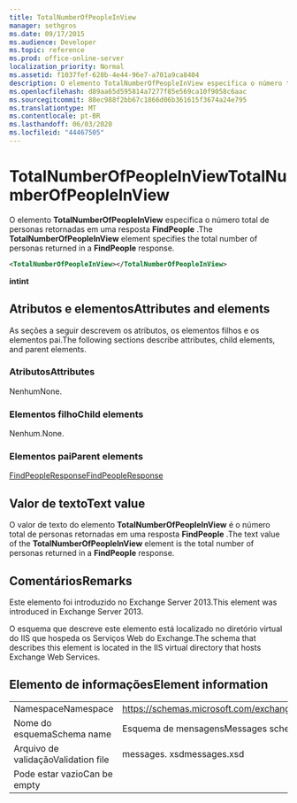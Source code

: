 ```yaml
---
title: TotalNumberOfPeopleInView
manager: sethgros
ms.date: 09/17/2015
ms.audience: Developer
ms.topic: reference
ms.prod: office-online-server
localization_priority: Normal
ms.assetid: f1037fef-628b-4e44-96e7-a701a9ca8404
description: O elemento TotalNumberOfPeopleInView especifica o número total de personas retornadas em uma resposta FindPeople.
ms.openlocfilehash: d89aa65d595814a7277f85e569ca10f9058c6aac
ms.sourcegitcommit: 88ec988f2bb67c1866d06b361615f3674a24e795
ms.translationtype: MT
ms.contentlocale: pt-BR
ms.lasthandoff: 06/03/2020
ms.locfileid: "44467505"
---
```

# <a name="totalnumberofpeopleinview"></a><span data-ttu-id="e32ed-103">TotalNumberOfPeopleInView</span><span class="sxs-lookup"><span data-stu-id="e32ed-103">TotalNumberOfPeopleInView</span></span>

<span data-ttu-id="e32ed-104">O elemento **TotalNumberOfPeopleInView** especifica o número total de personas retornadas em uma resposta **FindPeople** .</span><span class="sxs-lookup"><span data-stu-id="e32ed-104">The **TotalNumberOfPeopleInView** element specifies the total number of personas returned in a **FindPeople** response.</span></span> 
  
```XML
<TotalNumberOfPeopleInView></TotalNumberOfPeopleInView>
```

 <span data-ttu-id="e32ed-105">**int**</span><span class="sxs-lookup"><span data-stu-id="e32ed-105">**int**</span></span>
## <a name="attributes-and-elements"></a><span data-ttu-id="e32ed-106">Atributos e elementos</span><span class="sxs-lookup"><span data-stu-id="e32ed-106">Attributes and elements</span></span>

<span data-ttu-id="e32ed-107">As seções a seguir descrevem os atributos, os elementos filhos e os elementos pai.</span><span class="sxs-lookup"><span data-stu-id="e32ed-107">The following sections describe attributes, child elements, and parent elements.</span></span>
  
### <a name="attributes"></a><span data-ttu-id="e32ed-108">Atributos</span><span class="sxs-lookup"><span data-stu-id="e32ed-108">Attributes</span></span>

<span data-ttu-id="e32ed-109">Nenhum</span><span class="sxs-lookup"><span data-stu-id="e32ed-109">None.</span></span>
  
### <a name="child-elements"></a><span data-ttu-id="e32ed-110">Elementos filho</span><span class="sxs-lookup"><span data-stu-id="e32ed-110">Child elements</span></span>

<span data-ttu-id="e32ed-111">Nenhum.</span><span class="sxs-lookup"><span data-stu-id="e32ed-111">None.</span></span>
  
### <a name="parent-elements"></a><span data-ttu-id="e32ed-112">Elementos pai</span><span class="sxs-lookup"><span data-stu-id="e32ed-112">Parent elements</span></span>

[<span data-ttu-id="e32ed-113">FindPeopleResponse</span><span class="sxs-lookup"><span data-stu-id="e32ed-113">FindPeopleResponse</span></span>](findpeopleresponse.md)
  
## <a name="text-value"></a><span data-ttu-id="e32ed-114">Valor de texto</span><span class="sxs-lookup"><span data-stu-id="e32ed-114">Text value</span></span>

<span data-ttu-id="e32ed-115">O valor de texto do elemento **TotalNumberOfPeopleInView** é o número total de personas retornadas em uma resposta **FindPeople** .</span><span class="sxs-lookup"><span data-stu-id="e32ed-115">The text value of the **TotalNumberOfPeopleInView** element is the total number of personas returned in a **FindPeople** response.</span></span> 
  
## <a name="remarks"></a><span data-ttu-id="e32ed-116">Comentários</span><span class="sxs-lookup"><span data-stu-id="e32ed-116">Remarks</span></span>

<span data-ttu-id="e32ed-117">Este elemento foi introduzido no Exchange Server 2013.</span><span class="sxs-lookup"><span data-stu-id="e32ed-117">This element was introduced in Exchange Server 2013.</span></span>
  
<span data-ttu-id="e32ed-118">O esquema que descreve este elemento está localizado no diretório virtual do IIS que hospeda os Serviços Web do Exchange.</span><span class="sxs-lookup"><span data-stu-id="e32ed-118">The schema that describes this element is located in the IIS virtual directory that hosts Exchange Web Services.</span></span>
  
## <a name="element-information"></a><span data-ttu-id="e32ed-119">Elemento de informações</span><span class="sxs-lookup"><span data-stu-id="e32ed-119">Element information</span></span>

|||
|:-----|:-----|
|<span data-ttu-id="e32ed-120">Namespace</span><span class="sxs-lookup"><span data-stu-id="e32ed-120">Namespace</span></span>  <br/> |https://schemas.microsoft.com/exchange/services/2006/messages  <br/> |
|<span data-ttu-id="e32ed-121">Nome do esquema</span><span class="sxs-lookup"><span data-stu-id="e32ed-121">Schema name</span></span>  <br/> |<span data-ttu-id="e32ed-122">Esquema de mensagens</span><span class="sxs-lookup"><span data-stu-id="e32ed-122">Messages schema</span></span>  <br/> |
|<span data-ttu-id="e32ed-123">Arquivo de validação</span><span class="sxs-lookup"><span data-stu-id="e32ed-123">Validation file</span></span>  <br/> |<span data-ttu-id="e32ed-124">messages. xsd</span><span class="sxs-lookup"><span data-stu-id="e32ed-124">messages.xsd</span></span>  <br/> |
|<span data-ttu-id="e32ed-125">Pode estar vazio</span><span class="sxs-lookup"><span data-stu-id="e32ed-125">Can be empty</span></span>  <br/> ||
   

